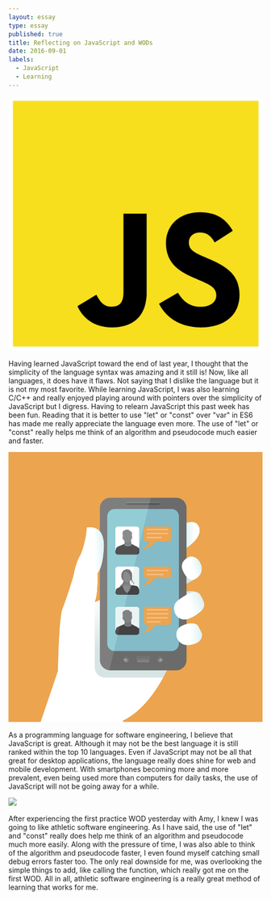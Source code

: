 ```yaml
---
layout: essay
type: essay
published: true
title: Reflecting on JavaScript and WODs
date: 2016-09-01
labels:
  - JavaScript
  - Learning
---
```


<img class="ui tiny right circular floated image" src="../images/js-logo.png">

Having learned JavaScript toward the end of last year, I thought that the simplicity of the language syntax was amazing and it still is! Now, like all languages, it does have it flaws. Not saying that I dislike the language but it is not my most favorite. While learning JavaScript, I was also learning C/C++ and really enjoyed playing around with pointers over the simplicity of JavaScript but I digress. Having to relearn JavaScript this past week has been fun. Reading that it is better to use "let" or "const" over "var" in ES6 has made me really appreciate the language even more. The use of "let" or "const" really helps me think of an algorithm and pseudocode much easier and faster.

<img class="ui tiny left circular floated image" src="../images/holding-phone.jpg">

As a programming language for software engineering, I believe that JavaScript is great. Although it may not be the best language it is still ranked within the top 10 languages. Even if JavaScript may not be all that great for desktop applications, the language really does shine for web and mobile development. With smartphones becoming more and more prevalent, even being used more than computers for daily tasks, the use of JavaScript will not be going away for a while.

<img class="ui tiny right circular floated image" src="../images/software-code.jpg">

After experiencing the first practice WOD yesterday with Amy, I knew I was going to like athletic software engineering. As I have said, the use of "let" and "const" really does help me think of an algorithm and pseudocode much more easily. Along with the pressure of time, I was also able to think of the algorithm and pseudocode faster, I even found myself catching small debug errors faster too. The only real downside for me, was overlooking the simple things to add, like calling the function, which really got me on the first WOD. All in all, athletic software engineering is a really great method of learning that works for me.
